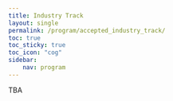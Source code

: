 ```yaml
---
title: Industry Track
layout: single
permalink: /program/accepted_industry_track/
toc: true
toc_sticky: true
toc_icon: "cog"
sidebar:
    nav: program
---
```


TBA